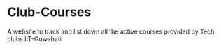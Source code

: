# Club-Courses


A website to track and list down all the active courses provided by Tech clubs IIT-Guwahati
